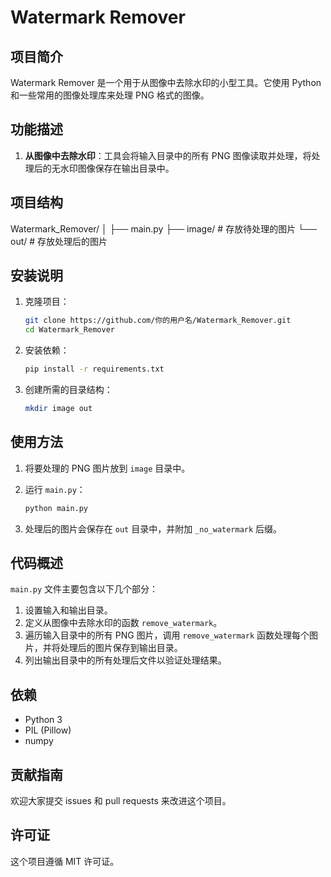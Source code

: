 # Watermark Remover

## 项目简介

Watermark Remover 是一个用于从图像中去除水印的小型工具。它使用 Python 和一些常用的图像处理库来处理 PNG 格式的图像。

## 功能描述

1. **从图像中去除水印**：工具会将输入目录中的所有 PNG 图像读取并处理，将处理后的无水印图像保存在输出目录中。

## 项目结构
Watermark_Remover/
│
├── main.py
├── image/ # 存放待处理的图片
└── out/ # 存放处理后的图片

## 安装说明

1. 克隆项目：
    ```sh
    git clone https://github.com/你的用户名/Watermark_Remover.git
    cd Watermark_Remover
    ```

2. 安装依赖：
    ```sh
    pip install -r requirements.txt
    ```

3. 创建所需的目录结构：
    ```sh
    mkdir image out
    ```

## 使用方法

1. 将要处理的 PNG 图片放到 `image` 目录中。

2. 运行 `main.py`：
    ```sh
    python main.py
    ```

3. 处理后的图片会保存在 `out` 目录中，并附加 `_no_watermark` 后缀。

## 代码概述

`main.py` 文件主要包含以下几个部分：

1. 设置输入和输出目录。
2. 定义从图像中去除水印的函数 `remove_watermark`。
3. 遍历输入目录中的所有 PNG 图片，调用 `remove_watermark` 函数处理每个图片，并将处理后的图片保存到输出目录。
4. 列出输出目录中的所有处理后文件以验证处理结果。

## 依赖

- Python 3
- PIL (Pillow)
- numpy

## 贡献指南

欢迎大家提交 issues 和 pull requests 来改进这个项目。

## 许可证

这个项目遵循 MIT 许可证。
